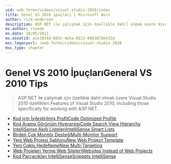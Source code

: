 ```yaml
---
uid: web-forms/videos/visual-studio-2010/index
title: Genel VS 2010 ipuçları | Microsoft Docs
author: rick-anderson
description: ASP.NET ile çalışmak için özellikle dahil olmak üzere Visual Studio 2010 özellikleri.
ms.author: riande
ms.date: 10/05/2011
ms.assetid: a1e1014d-085c-4e5a-8522-068387b6415d
msc.legacyurl: /web-forms/videos/visual-studio-2010
msc.type: chapter
---
```

<a name="general-vs-2010-tips"></a><span data-ttu-id="d963b-103">Genel VS 2010 İpuçları</span><span class="sxs-lookup"><span data-stu-id="d963b-103">General VS 2010 Tips</span></span>
====================
> <span data-ttu-id="d963b-104">ASP.NET ile çalışmak için özellikle dahil olmak üzere Visual Studio 2010 özellikleri.</span><span class="sxs-lookup"><span data-stu-id="d963b-104">Features of Visual Studio 2010, including those specifically for working with ASP.NET.</span></span>


- [<span data-ttu-id="d963b-105">Kod için İyileştirilmiş Profil</span><span class="sxs-lookup"><span data-stu-id="d963b-105">Code Optimized Profile</span></span>](visual-studio-2010-quick-hit-code-optimized-profile.md)
- [<span data-ttu-id="d963b-106">Kod Arama Görünüm Hiyerarşisi</span><span class="sxs-lookup"><span data-stu-id="d963b-106">Code Search View Hierarchy</span></span>](visual-studio-2010-quick-hit-code-search-view-hierarchy.md)
- [<span data-ttu-id="d963b-107">IntelliSense Akıllı Listeleri</span><span class="sxs-lookup"><span data-stu-id="d963b-107">IntelliSense Smart Lists</span></span>](visual-studio-2010-quick-hit-intellisense-smart-lists.md)
- [<span data-ttu-id="d963b-108">Birden Çok Monitör Desteği</span><span class="sxs-lookup"><span data-stu-id="d963b-108">Multi-Monitor Support</span></span>](visual-studio-2010-quick-hit-multi-monitor-support.md)
- [<span data-ttu-id="d963b-109">Yeni Web Projesi Şablonu</span><span class="sxs-lookup"><span data-stu-id="d963b-109">New Web Project Template</span></span>](visual-studio-2010-quick-hit-new-web-project-template.md)
- [<span data-ttu-id="d963b-110">Yeni Çoklu Hedefleme</span><span class="sxs-lookup"><span data-stu-id="d963b-110">New Multi-Targeting</span></span>](visual-studio-2010-quick-hit-new-multi-targeting.md)
- [<span data-ttu-id="d963b-111">Web Projeleri Yerine Web Siteleri</span><span class="sxs-lookup"><span data-stu-id="d963b-111">Websites Instead of Web Projects</span></span>](visual-studio-2010-quick-hit-websites-instead-of-web-projects.md)
- [<span data-ttu-id="d963b-112">Kod Parçacıkları IntelliSense</span><span class="sxs-lookup"><span data-stu-id="d963b-112">Snippets IntelliSense</span></span>](visual-studio-2010-quick-hit-snippets-intellisense.md)
